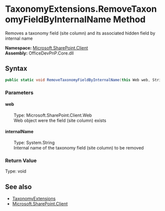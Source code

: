 # TaxonomyExtensions.RemoveTaxonomyFieldByInternalName Method  
 Removes a taxonomy field (site column) and its associated hidden field by internal name   

**Namespace:** [Microsoft.SharePoint.Client](Microsoft.SharePoint.Client.md)  
**Assembly:** OfficeDevPnP.Core.dll  
## Syntax
```C#
public static void RemoveTaxonomyFieldByInternalName(this Web web, String internalName)
```
### Parameters
#### web  
&emsp;&emsp;Type: Microsoft.SharePoint.Client.Web  
&emsp;&emsp;Web object were the field (site column) exists  

  

#### internalName  
&emsp;&emsp;Type: System.String  
&emsp;&emsp;Internal name of the taxonomy field (site column) to be removed  

  

### Return Value
Type: void  

## See also
- [TaxonomyExtensions](Microsoft.SharePoint.Client.TaxonomyExtensions.md) 
- [Microsoft.SharePoint.Client](Microsoft.SharePoint.Client.md) 
